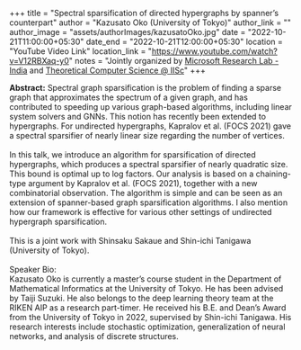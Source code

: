 +++
title = "Spectral sparsification of directed hypergraphs by spanner’s counterpart"
author = "Kazusato Oko (University of Tokyo)"
author_link = ""
author_image = "assets/authorImages/kazusatoOko.jpg"
date = "2022-10-21T11:00:00+05:30"
date_end = "2022-10-21T12:00:00+05:30"
location = "YouTube Video Link"
location_link = "https://www.youtube.com/watch?v=V12RBXaq-y0"
notes = "Jointly organized by <a href = "https://www.microsoft.com/en-us/research/lab/microsoft-research-india/" target= "_blank">Microsoft Research Lab - India</a> and <a href='https://www.csa.iisc.ac.in/theoretical-computer-science/' target= "_blank">Theoretical Computer Science @ IISc</a>"
+++

<b>Abstract:</b>
Spectral graph sparsification is the problem of finding a sparse graph that approximates the spectrum of a
given graph, and has contributed to speeding up various graph-based algorithms,  including linear system solvers
and GNNs. This notion has recently been extended to hypergraphs. For undirected hypergraphs, Kapralov et al.
(FOCS 2021) gave a spectral sparsifier of nearly linear size regarding the number of vertices.
<br><br>
In this talk, we introduce an algorithm for sparsification of directed hypergraphs, which produces a spectral
sparsifier of nearly quadratic size. This bound is optimal up to log factors. Our analysis is based on a
chaining-type argument by Kapralov et al. (FOCS 2021), together with a new combinatorial observation. The
algorithm is simple and can be seen as an extension of spanner-based graph sparsification algorithms. I also mention
how our framework is effective for various other settings of undirected hypergraph sparsification.
<br><br>
This is a joint work with Shinsaku Sakaue and Shin-ichi Tanigawa (University of Tokyo).
<br><br>
Speaker Bio:<br>
Kazusato Oko is currently a master’s course student in the Department of Mathematical Informatics at the
University of Tokyo. He has been advised by Taiji Suzuki. He also belongs to the deep learning theory team at the
RIKEN AIP as a research part-timer. He received his B.E. and Dean’s Award from the University of Tokyo in 2022,
supervised by Shin-ichi Tanigawa. His research interests include stochastic optimization, generalization of
neural networks, and analysis of discrete structures.

